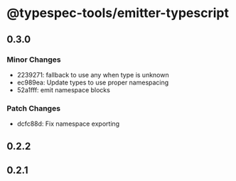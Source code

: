 # @typespec-tools/emitter-typescript

## 0.3.0

### Minor Changes

- 2239271: fallback to use any when type is unknown
- ec989ea: Update types to use proper namespacing
- 52a1fff: emit namespace blocks

### Patch Changes

- dcfc88d: Fix namespace exporting

## 0.2.2

## 0.2.1
